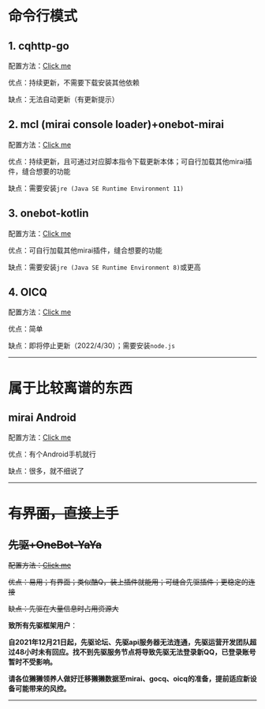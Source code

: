 # 命令行模式 


## 1. cqhttp-go

配置方法：[Click me](./go.md)

优点：持续更新，不需要下载安装其他依赖

缺点：无法自动更新（有更新提示）

## 2. mcl (mirai console loader)+onebot-mirai

配置方法：[Click me](./mcl.md)

优点：持续更新，且可通过对应脚本指令下载更新本体；可自行加载其他mirai插件，缝合想要的功能

缺点：需要安装`jre (Java SE Runtime Environment 11)`

## 3. onebot-kotlin

配置方法：[Click me](./onebot-kotlin.md)

优点：可自行加载其他mirai插件，缝合想要的功能

缺点：需要安装`jre (Java SE Runtime Environment 8)`或更高

## 4. OICQ

配置方法：[Click me](./OICQ.md)

优点：简单

缺点：即将停止更新（2022/4/30）；需要安装`node.js`

---
# 属于比较离谱的东西

## mirai Android

配置方法：[Click me](./android.md)

优点：有个Android手机就行

缺点：很多，就不细说了

---
# ~~有界面，直接上手~~


## ~~先驱+OneBot-YaYa~~

~~配置方法：[Click me](./xq.md)~~

~~优点：易用；有界面；类似酷Q，装上插件就能用；可缝合先驱插件；更稳定的连接~~

~~缺点：先驱在大量信息时占用资源大~~

**致所有先驱框架用户**：

​	**自2021年12月21日起，先驱论坛、先驱api服务器无法连通，先驱运营开发团队超过48小时未有回应。找不到先驱服务节点将导致先驱无法登录新QQ，已登录账号暂时不受影响。**

​	**请各位獭獭领养人做好迁移獭獭数据至mirai、gocq、oicq的准备，提前适应新设备可能带来的风控。**

---

